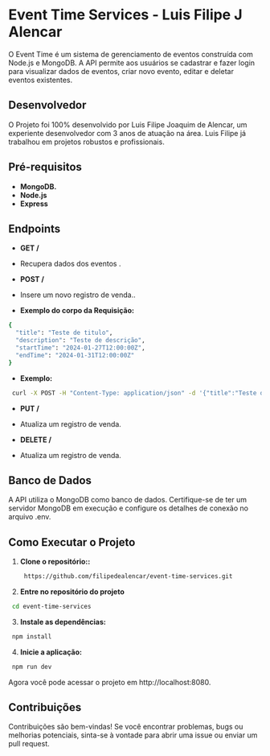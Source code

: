 # Event Time Services - Luis Filipe J Alencar

O Event Time é um sistema de gerenciamento de eventos construída com Node.js e MongoDB. A API permite aos usuários se cadastrar e fazer login para visualizar dados de eventos, criar novo evento, editar e deletar eventos existentes.

## Desenvolvedor

O Projeto foi 100% desenvolvido por Luis Filipe Joaquim de Alencar, um experiente desenvolvedor com 3 anos de atuação na área. Luis Filipe já trabalhou em projetos robustos e profissionais.

## Pré-requisitos

- **MongoDB.**
- **Node.js**
- **Express**

## Endpoints

- **GET /**
- Recupera dados dos eventos .

- **POST /**
- Insere um novo registro de venda..

- **Exemplo do corpo da Requisição:**

```bash
{
  "title": "Teste de titulo",
  "description": "Teste de descrição",
  "startTime": "2024-01-27T12:00:00Z",
  "endTime": "2024-01-31T12:00:00Z"
}
```

- **Exemplo:**

```bash
 curl -X POST -H "Content-Type: application/json" -d '{"title":"Teste de titulo", "description": "Teste de descrição", "startTime": "2024-01-27T12:00:00Z", "endTime": "2024-01-31T12:00:00Z"}' http://localhost:8080
```

- **PUT /**
- Atualiza um registro de venda.

- **DELETE /**
- Atualiza um registro de venda.

## Banco de Dados

A API utiliza o MongoDB como banco de dados. Certifique-se de ter um servidor MongoDB em execução e configure os detalhes de conexão no arquivo .env.

## Como Executar o Projeto

1. **Clone o repositório::**

   ```bash
    https://github.com/filipedealencar/event-time-services.git
   ```

2. **Entre no repositório do projeto**

```bash
 cd event-time-services
```

3. **Instale as dependências:**

```bash
 npm install
```

4. **Inicie a aplicação:**

```bash
 npm run dev
```

Agora você pode acessar o projeto em http://localhost:8080.

## Contribuições

Contribuições são bem-vindas! Se você encontrar problemas, bugs ou melhorias potenciais, sinta-se à vontade para abrir uma issue ou enviar um pull request.
